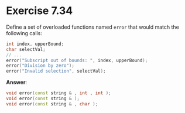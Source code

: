 # Exercise 7.34

Define a set of overloaded functions named `error` that would match the following calls:

```cpp
int index, upperBound;
char selectVal;
// ...
error("Subscript out of bounds: ", index, upperBound);
error("Division by zero");
error("Invalid selection", selectVal);
```

**Answer**:

```cpp
void error(const string & , int , int );
void error(const string & );
void error(const string & , char );
```